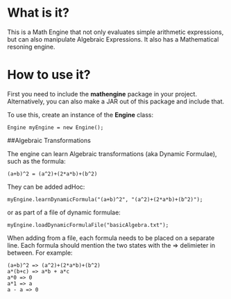What is it?
===================

This is a Math Engine that not only evaluates simple arithmetic expressions, but can also manipulate Algebraic Expressions. It also has a Mathematical resoning engine. 

How to use it?
===================

First you need to include the **mathengine** package in your project. Alternatively, you can also make a JAR out of this package and include that.

To use this, create an instance of the **Engine** class:

    Engine myEngine = new Engine();

##Algebraic Transformations

The engine can learn Algebraic transformations (aka Dynamic Formulae), such as the formula:

    (a+b)^2 = (a^2)+(2*a*b)+(b^2)

They can be added adHoc:

    myEngine.learnDynamicFormula("(a+b)^2", "(a^2)+(2*a*b)+(b^2)");

or as part of a file of dynamic formulae:

    myEngine.loadDynamicFormulaFile("basicAlgebra.txt");

When adding from a file, each formula needs to be placed on a separate line. Each formula should mention the two states with the => delimieter in between. For example:

    (a+b)^2 => (a^2)+(2*a*b)+(b^2)
    a*(b+c) => a*b + a*c
    a*0 => 0
    a*1 => a
    a - a => 0


  

